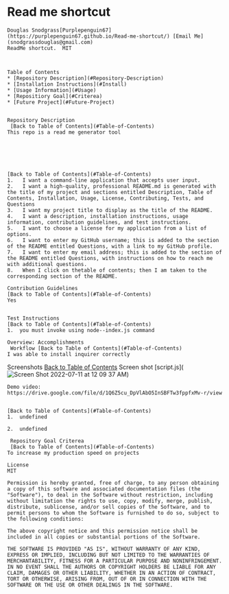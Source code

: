 # Read me shortcut
    Douglas Snodgrass[Purplepenguin67](https://purplepenguin67.github.io/Read-me-shortcut/) [Email Me](snodgrassdouglas@gmail.com)
    ReadMe shortcut.  MIT
    
    
    
    Table of Contents
    * [Repository Description](#Repository-Description)
    * [Installation Instructions](#Install)
    * [Usage Information](#Usage)
    * [Repositiory Goal](#Criterea)
    * [Future Project](#Future-Project)
    
    
    Repository Description
     [Back to Table of Contents](#Table-of-Contents)
    This repo is a read me generator tool
    
    
    
    
    

    [Back to Table of Contents](#Table-of-Contents)
    1.   I want a command-line application that accepts user input.
    2.   I want a high-quality, professional README.md is generated with the title of my project and sections entitled Description, Table of Contents, Installation, Usage, License, Contributing, Tests, and Questions
    3.   I want my project title to display as the title of the README.
    4.   I want a description, installation instructions, usage information, contribution guidelines, and test instructions.
    5.   I want to choose a license for my application from a list of options.
    6.   I want to enter my GitHub username; this is added to the section of the README entitled Questions, with a link to my GitHub profile.
    7.   I want to enter my email address; this is added to the section of the README entitled Questions, with instructions on how to reach me with additional questions.
    8.   When I click on thetable of contents; then I am taken to the corresponding section of the README. 
    
    Contribution Guidelines
    [Back to Table of Contents](#Table-of-Contents)
    Yes
   
    
    Test Instructions
    [Back to Table of Contents](#Table-of-Contents)
    1.  you must invoke using node--index.js command
    
    Overview: Accomplishments
     Workflow [Back to Table of Contents](#Table-of-Contents)
    I was able to install inquirer correctly
    
    
   Screenshots
    [Back to Table of Contents](#Table-of-Contents)
     Screen shot [script.js](![Screen Shot 2022-07-11 at 12 09 37 AM](https://user-images.githubusercontent.com/103548864/178208440-2a9b5a1f-cb92-4c3f-9bb7-52bad9968253.png))
    
    Demo video: https://drive.google.com/file/d/1Q6Z5cu_DpVlAbO5InSBFTw3fppfxMv-r/view
    
    
    [Back to Table of Contents](#Table-of-Contents)
    1.  undefined
    
    2.  undefined
    
     Repository Goal Criterea
     [Back to Table of Contents](#Table-of-Contents)
    To increase my production speed on projects
    
    License
    MIT
    
    Permission is hereby granted, free of charge, to any person obtaining a copy of this software and associated documentation files (the "Software"), to deal in the Software without restriction, including without limitation the rights to use, copy, modify, merge, publish, distribute, sublicense, and/or sell copies of the Software, and to permit persons to whom the Software is furnished to do so, subject to the following conditions:
    
    The above copyright notice and this permission notice shall be included in all copies or substantial portions of the Software.
    
    THE SOFTWARE IS PROVIDED "AS IS", WITHOUT WARRANTY OF ANY KIND, EXPRESS OR IMPLIED, INCLUDING BUT NOT LIMITED TO THE WARRANTIES OF MERCHANTABILITY, FITNESS FOR A PARTICULAR PURPOSE AND NONINFRINGEMENT. IN NO EVENT SHALL THE AUTHORS OR COPYRIGHT HOLDERS BE LIABLE FOR ANY CLAIM, DAMAGES OR OTHER LIABILITY, WHETHER IN AN ACTION OF CONTRACT, TORT OR OTHERWISE, ARISING FROM, OUT OF OR IN CONNECTION WITH THE SOFTWARE OR THE USE OR OTHER DEALINGS IN THE SOFTWARE.
